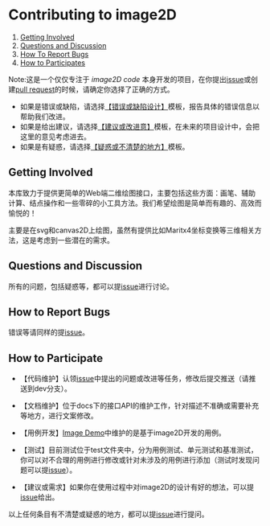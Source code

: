 # Contributing to image2D

1. [Getting Involved](#getting-involved)
2. [Questions and Discussion](#questions-and-discussion)
3. [How To Report Bugs](#how-to-report-bugs)
4. [How to Participates](#how-to-participate)

Note:这是一个仅仅专注于 *image2D code* 本身开发的项目，在你提出[issue](https://github.com/yelloxing/image2D/issues)或创建[pull request](https://github.com/yelloxing/image2D/pulls)的时候，请确定你选择了正确的方式。
* 如果是错误或缺陷，请选择[【错误或缺陷设计】](https://github.com/yelloxing/image2D/issues/new/choose)模板，报告具体的错误信息以帮助我们改进。
* 如果是给出建议，请选择[【建议或改进意】](https://github.com/yelloxing/image2D/issues/new/choose)模板，在未来的项目设计中，会把这里的意见考虑进去。
* 如果是有疑惑，请选择[【疑惑或不清楚的地方】](https://github.com/yelloxing/image2D/issues/new/choose)模板。

## Getting Involved

本库致力于提供更简单的Web端二维绘图接口，主要包括这些方面：画笔、辅助计算、结点操作和一些零碎的小工具方法。我们希望绘图是简单而有趣的、高效而愉悦的！

主要是在svg和canvas2D上绘图，虽然有提供比如Maritx4坐标变换等三维相关方法，这是考虑到一些潜在的需求。

## Questions and Discussion
所有的问题，包括疑惑等，都可以提[issue](https://github.com/yelloxing/image2D/issues)进行讨论。

## How to Report Bugs
错误等请同样的提[issue](https://github.com/yelloxing/image2D/issues)。

## How to Participate

- 【代码维护】认领[issue](https://github.com/yelloxing/image2D/issues)中提出的问题或改进等任务，修改后提交推送（请推送到dev分支）。

- 【文档维护】位于docs下的接口API的维护工作，针对描述不准确或需要补充等地方，进行文案修改。

- 【用例开发】[Image Demo](https://github.com/image2D/examples)中维护的是基于image2D开发的用例。

- 【测试】目前测试位于test文件夹中，分为用例测试、单元测试和基准测试，你可以对不合理的用例进行修改或针对未涉及的用例进行添加（测试时发现问题可以提[issue](https://github.com/yelloxing/image2D/issues)）。

- 【建议或需求】如果你在使用过程中对image2D的设计有好的想法，可以提[issue](https://github.com/yelloxing/image2D/issues)给出。

以上任何条目有不清楚或疑惑的地方，都可以提[issue](https://github.com/yelloxing/image2D/issues)进行提问。
